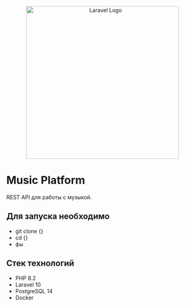 <p align="center"><a href="https://laravel.com" target="_blank"><img src="https://raw.githubusercontent.com/laravel/art/master/logo-lockup/5%20SVG/2%20CMYK/1%20Full%20Color/laravel-logolockup-cmyk-red.svg" width="400" alt="Laravel Logo"></a></p>

# Music Platform
REST API для работы с музыкой.

## Для запуска необходимо

- git clone {}
- cd {}
- фы

## Стек технологий

- PHP 8.2
- Laravel 10
- PostgreSQL 14
- Docker
